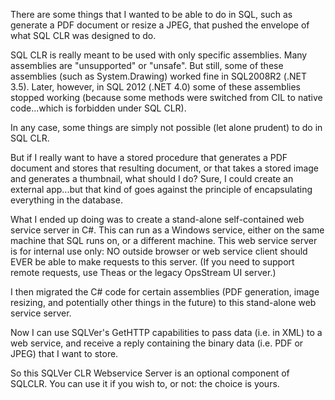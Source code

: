 There are some things that I wanted to be able to do in SQL, such as generate a PDF document or resize a JPEG, that pushed the envelope of what SQL CLR was designed to do.

SQL CLR is really meant to be used with only specific assemblies.  Many assemblies are "unsupported" or "unsafe".  But still, some of these assemblies (such as System.Drawing) worked fine in SQL2008R2 (.NET 3.5).  Later, however, in SQL 2012 (.NET 4.0) some of these assemblies stopped working (because some methods were switched from CIL to native code...which is forbidden under SQL CLR).

In any case, some things are simply not possible (let alone prudent) to do in SQL CLR.

But if I really want to have a stored procedure that generates a PDF document and stores that resulting document, or that takes a stored image and generates a thumbnail, what should I do?  Sure, I could create an external app...but that kind of goes against the principle of encapsulating everything in the database.

What I ended up doing was to create a stand-alone self-contained web service server in C#.  This can run as a Windows service, either on the same machine that SQL runs on, or a different machine.  This web service server is for internal use only:  NO outside browser or web service client should EVER be able to make requests to this server.  (If you need to support remote requests, use Theas or the legacy OpsStream UI server.)

I then migrated the C# code for certain assemblies (PDF generation, image resizing, and potentially other things in the future) to this stand-alone web service server.

Now I can use SQLVer's GetHTTP capabilities to pass data (i.e. in XML) to a web service, and receive a reply containing the binary data (i.e. PDF or JPEG) that I want to store.

So this SQLVer CLR Webservice Server is an optional component of SQLCLR.  You can use it if you wish to, or not:  the choice is yours.